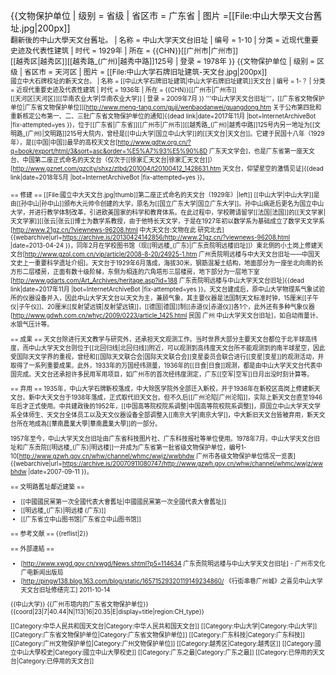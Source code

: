 {{文物保护单位
| 级别 = 省级
| 省区市 = 广东省
| 图片 =[[File:中山大學天文台舊址.jpg|200px]]<br /><small>翻新後的中山大學天文台舊址。
| 名称 = 中山大学天文台旧址
| 编号 = 1-10
| 分类 = 近现代重要史迹及代表性建筑
| 时代 = 1929年
| 所在 = {{CHN}}[[广州市|广州市]]<br />[[越秀区|越秀区]][[越秀路_(广州)|越秀中路]]125号
| 登录 = 1978年
}}
{{文物保护单位
| 级别 = 区级
| 省区市 = 天河区
| 图片 = [[File:中山大学石牌旧址建筑-天文台.jpg|200px]]<br /><small>國立中大石牌校址的新天文台。
| 名称 = [[中山大学石牌旧址建筑|中山大学石牌旧址建筑]]天文台
| 编号 = 1-？
| 分类 = 近现代重要史迹及代表性建筑
| 时代 = 1936年
| 所在 = {{CHN}}[[广州市|广州市]]<br />[[天河区|天河区]][[华南农业大学|华南农业大学]]
| 登录 = 2009年7月
}}
'''中山大学天文台旧址'''，[[广东省文物保护单位|广东省文物保护单位]]<ref>[http://www.meng-tang.com/guji/wenbaodanwei/guangdong.htm 关于公布第四批和重新核定公布第一、二、三批广东省文物保护单位的通知]{{dead link|date=2017年11月 |bot=InternetArchiveBot |fix-attempted=yes }}</ref>，位于[[广东省|广东省]][[广州市|广州市]][[越秀路_(广州)|越秀中路]]125号内<ref>另一地址为[[文明路_(广州)|文明路]]215号大院内</ref>，曾经是[[中山大学|国立中山大学]]的[[天文台|天文台]]。它建于民国十八年（1929年），是[[中国|中国]]最早的高校天文台<ref>[http://www.gdtw.org.cn/?q=book/export/html/3&sort=asc&order=%E5%A7%93%E5%90%8D 广东天文学会]</ref>，也是广东省第一座天文台、中国第二座正式命名的天文台（仅次于[[徐家汇天文台|徐家汇天文台]]）<ref name=gznet>[http://www.gznet.com/gzcity/shxz/ztbd/201004/t20100412_1428631.htm 天文台，仰望星空的激情见证]{{dead link|date=2018年5月 |bot=InternetArchiveBot |fix-attempted=yes }}</ref>。

== 修建 ==
[[File:國立中大天文台.jpg|thumb]]第二座正式命名的天文台（1929年）|left]]
[[中山大学|中山大学]]是由[[孙中山|孙中山]]颁布大元帅令创建的大学，原名为[[国立广东大学|国立广东大学]]。孙中山病逝后更名为国立中山大学，并进行教学体制改革，引进欧美国家的科学和教育体系。在此过程中，学校聘请留学[[法国|法国]]的[[天文学家|天文学家]][[张云|张云]]博士为数学系教授，由于他特长天文学，于是在1927年初以数学系为基础成立了数学天文学系<ref name=zhang>[http://www.21gz.cn/?viewnews-96208.html 中大天文台:文物在此 研究北去] {{webarchive|url=https://archive.is/20130424142856/http://www.21gz.cn/?viewnews-96208.html |date=2013-04-24 }}</ref>，同年2月在学校图书馆（现[[明远楼_(广东)|广东贡院明远楼旧址]]）東北侧的小土岗上修建天文台<ref>[http://www.gzol.com.cn/vip/article/2008-8-20/24925-1.htm 广州贡院明远楼与中大天文台旧址――中国天文史上一重要科学遗址介绍]</ref>。天文台于1929年6月落成，海拔30米，钢筋混凝土结构，地面部分为一座坐北向南的长方形二层楼房，正面有数十级阶梯，东侧为相连的六角塔形三层楼房，地下部分为一层地下室<ref>[http://www.gdarts.com/Art_Archives/heritage.asp?id=188 广东贡院明远楼与中山大学天文台旧址]{{dead link|date=2017年11月 |bot=InternetArchiveBot |fix-attempted=yes }}</ref>。天文台建成后，原中山大学物理系气象试验所的仪器设备并入，因此中山大学天文台以天文为主，兼顾气象，其主要仪器是法国制天文标准时钟，15厘米[[子午仪|子午仪]]、20厘米[[反射望远镜|反射望远镜]]，[[德国|德国]]制[[赤道仪|赤道仪]]各1个，此外还有多种气象仪器<ref name=gdwh>[http://www.gdwh.com.cn/whyc/2009/0223/article_1425.html 民国 广州 中山大学天文台旧址]</ref>，如自动雨量计、水银气压计等<ref name=gznet/>。

== 成果 ==
天文台除进行天文教学与研究外，还承担天文观测工作。当时世界大部分主要天文台都位于北半球高纬度，而中山大学天文台则位于[[北回归线|北回归线]]附近，可以观测到高纬度天文台所不能观测到的南半球星空，因此受国际天文学界的重视，曾经和[[国际天文联合会|国际天文联合会]]变星委员会联合进行[[变星|变星]]的观测活动，并取得了一系列重要成果<ref name=zhang/>。此外，1933年的万国经纬测量，1936年的[[日食|日食]]观测，都是由中山大学天文台代表中国完成。天文台还承担许多民用军用项目，如广州市的首次经纬度测定，广东[[空军|空军]]日月出没时刻计算等<ref name=zhang/>。

== 弃用 ==
1935年，中山大学石牌新校落成，中大除医学院外全部迁入新校，并于1936年在新校区高岗上修建新天文台。新中大天文台于1938年落成，正式取代旧天文台。但不久后[[广州沦陷|广州沦陷]]，实际上新天文台直至1946年后才正式使用<ref name=gdwh/>。中共建政後的1952年，[[中国高等院校院系调整|中国高等院校院系调整]]，原国立中山大学天文学系全体师生、天文台全体员工以及天文仪器设备全部调整入[[南京大学|南京大学]]，中大新旧天文台皆被弃用，新天文台所在地成為[[華南農業大學|華南農業大學]]的一部分<ref name=gznet/>。

1957年至今，中山大学天文台旧址由广东省科技图片社、广东科技报社等单位使用<ref name=gznet/>。1978年7月，中山大学天文台旧址和广东贡院[[明远楼_(广东)|明远楼]]一并成为广东省第一批省级文物保护单位，编号1-10<ref>[http://www.gzwh.gov.cn/whw/channel/whmc/wwjz/wwbhdw 广州市各级文物保护单位情况一览表] {{webarchive|url=https://archive.is/20070911080747/http://www.gzwh.gov.cn/whw/channel/whmc/wwjz/wwbhdw |date=2007-09-11 }}</ref>。

== 文明路舊址鄰近建築 ==
* [[中國國民黨第一次全國代表大會舊址|中國國民黨第一次全國代表大會舊址]]
* [[明远楼_(广东)|明远楼 (广东)]]
* [[广东省立中山图书馆|广东省立中山图书馆]]

== 参考文献 ==
{{reflist|2}}

== 外部連結 ==
* [http://www.xwgd.gov.cn/xwgd/News.shtml?p5=114634 广东贡院明远楼与中山大学天文台旧址] - 广州市文化广电新闻出版局
* [http://pingw138.blog.163.com/blog/static/16571529320119149234860/ 《行街串巷广州城》之喜见中山大学天文台旧址修缮完工] 2011-10-14

{{中山大学}}
{{广州市境内的广东省文物保护单位}}
{{coord|23|7|40.44|N|113|16|20.35|E|display=title|region:CH_type}}

[[Category:中华人民共和国天文台|Category:中华人民共和国天文台]]
[[Category:中山大学|Category:中山大学]]
[[Category:广东省文物保护单位|Category:广东省文物保护单位]]
[[Category:广东科技|Category:广东科技]]
[[Category:广州文物保护单位|Category:广州文物保护单位]]
[[Category:越秀区|Category:越秀区]]
[[Category:國立中山大學校史|Category:國立中山大學校史]]
[[Category:广东之最|Category:广东之最]]
[[Category:已停用的天文台|Category:已停用的天文台]]